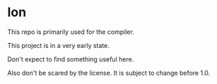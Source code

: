 # Ion

This repo is primarily used for the compiler.

This project is in a very early state.

Don't expect to find something useful here.

Also don't be scared by the license. It is subject to change before 1.0.
